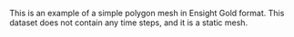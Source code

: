 This is an example of a simple polygon mesh in Ensight Gold format. This dataset does not contain any time steps, and it is a static mesh.
